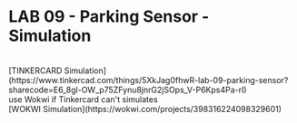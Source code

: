 # LAB 09 - Parking Sensor - Simulation 
<br>
[TINKERCARD Simulation](https://www.tinkercad.com/things/5XkJag0fhwR-lab-09-parking-sensor?sharecode=E6_8gl-OW_p75ZFynu8jnrG2jSOps_V-P6Kps4Pa-rI)
<br> 
use Wokwi if Tinkercard can't simulates
<br>
[WOKWI Simulation](https://wokwi.com/projects/398316224098329601)
